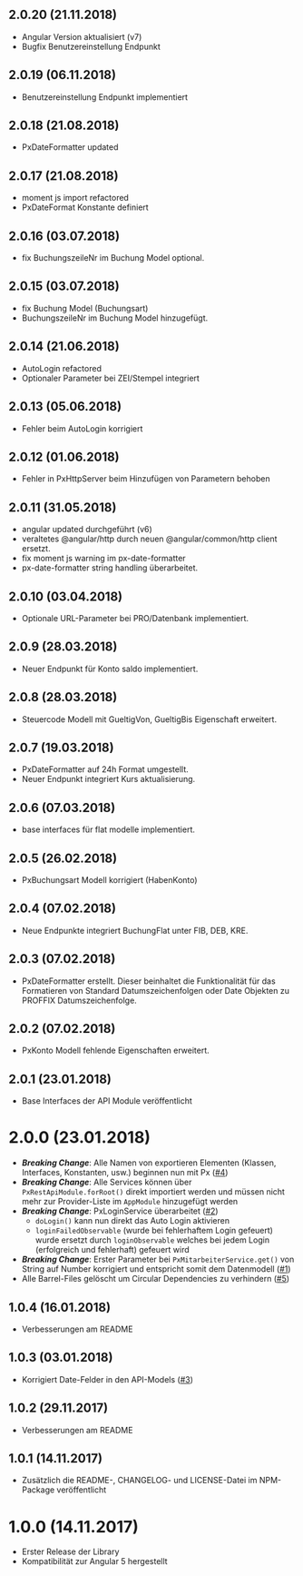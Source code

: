 2.0.20 (21.11.2018)
-------------------
- Angular Version aktualisiert (v7)
- Bugfix Benutzereinstellung Endpunkt

2.0.19 (06.11.2018)
-------------------
- Benutzereinstellung Endpunkt implementiert

2.0.18 (21.08.2018)
-------------------
- PxDateFormatter updated

2.0.17 (21.08.2018)
-------------------
- moment js import refactored
- PxDateFormat Konstante definiert

2.0.16 (03.07.2018)
-------------------
- fix BuchungszeileNr im Buchung Model optional.

2.0.15 (03.07.2018)
-------------------
- fix Buchung Model (Buchungsart)
- BuchungszeileNr im Buchung Model hinzugefügt.

2.0.14 (21.06.2018)
-------------------
- AutoLogin refactored
- Optionaler Parameter bei ZEI/Stempel integriert

2.0.13 (05.06.2018)
-------------------
- Fehler beim AutoLogin korrigiert

2.0.12 (01.06.2018)
-------------------
- Fehler in PxHttpServer beim Hinzufügen von Parametern behoben

2.0.11 (31.05.2018)
------------------
- angular updated durchgeführt (v6)
- veraltetes @angular/http durch neuen @angular/common/http client ersetzt.
- fix moment js warning im px-date-formatter
- px-date-formatter string handling überarbeitet.

2.0.10 (03.04.2018)
------------------
- Optionale URL-Parameter bei PRO/Datenbank implementiert.

2.0.9 (28.03.2018)
------------------
- Neuer Endpunkt für Konto saldo implementiert.

2.0.8 (28.03.2018)
------------------
- Steuercode Modell mit GueltigVon, GueltigBis Eigenschaft erweitert.

2.0.7 (19.03.2018)
------------------
- PxDateFormatter auf 24h Format umgestellt.
- Neuer Endpunkt integriert Kurs aktualisierung.

2.0.6 (07.03.2018)
------------------
- base interfaces für flat modelle implementiert.

2.0.5 (26.02.2018)
------------------
- PxBuchungsart Modell korrigiert (HabenKonto)

2.0.4 (07.02.2018)
------------------
- Neue Endpunkte integriert BuchungFlat unter FIB, DEB, KRE.

2.0.3 (07.02.2018)
------------------
- PxDateFormatter erstellt. Dieser beinhaltet die Funktionalität für das Formatieren von
  Standard Datumszeichenfolgen oder Date Objekten zu PROFFIX Datumszeichenfolge.

2.0.2 (07.02.2018)
------------------
- PxKonto Modell fehlende Eigenschaften erweitert.

2.0.1 (23.01.2018)
------------------
- Base Interfaces der API Module veröffentlicht

2.0.0 (23.01.2018)
==================
- ***Breaking Change***: Alle Namen von exportieren Elementen (Klassen, Interfaces, Konstanten, usw.) beginnen nun mit Px ([#4](https://github.com/PROFFIX-NET/restapi-angular-library/issues/4))
- ***Breaking Change***: Alle Services können über `PxRestApiModule.forRoot()` direkt importiert werden und müssen nicht mehr zur Provider-Liste im `AppModule` hinzugefügt werden
- ***Breaking Change***: PxLoginService überarbeitet ([#2](https://github.com/PROFFIX-NET/restapi-angular-library/issues/2))
  - `doLogin()` kann nun direkt das Auto Login aktivieren
  - `loginFailedObservable` (wurde bei fehlerhaftem Login gefeuert) wurde ersetzt durch `loginObservable` welches bei jedem Login (erfolgreich und fehlerhaft) gefeuert wird
- ***Breaking Change***: Erster Parameter bei `PxMitarbeiterService.get()` von String auf Number korrigiert und entspricht somit dem Datenmodell ([#1](https://github.com/PROFFIX-NET/restapi-angular-library/issues/1))
- Alle Barrel-Files gelöscht um Circular Dependencies zu verhindern ([#5](https://github.com/PROFFIX-NET/restapi-angular-library/issues/5))

1.0.4 (16.01.2018)
------------------
- Verbesserungen am README

1.0.3 (03.01.2018)
------------------
- Korrigiert Date-Felder in den API-Models ([#3](https://github.com/PROFFIX-NET/restapi-angular-library/issues/3))

1.0.2 (29.11.2017)
------------------
- Verbesserungen am README

1.0.1 (14.11.2017)
------------------
- Zusätzlich die README-, CHANGELOG- und LICENSE-Datei im NPM-Package veröffentlicht

1.0.0 (14.11.2017)
==================
- Erster Release der Library
- Kompatibilität zur Angular 5 hergestellt
